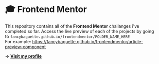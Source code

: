 # 🎓 Frontend Mentor
This repository contains all of the **Frontend Mentor** challanges i've completed so far.
Access the live preview of each of the projects by going to `fancybaguette.github.io/frontendmentor/FOLDER_NAME_HERE`<br>
For example: https://fancybaguette.github.io/frontendmentor/article-preview-component<br>

&#x2192; **[Visit my profile](https://www.frontendmentor.io/profile/FancyBaguette)**

